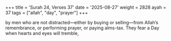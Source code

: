+++
title = 'Surah 24, Verses 37'
date = '2025-08-27'
weight = 2828
ayah = 37
tags = ["allah", "day", "prayer"]
+++

by men who are not distracted—either by buying or selling—from Allah’s remembrance, or performing prayer, or paying alms-tax. They fear a Day when hearts and eyes will tremble,
